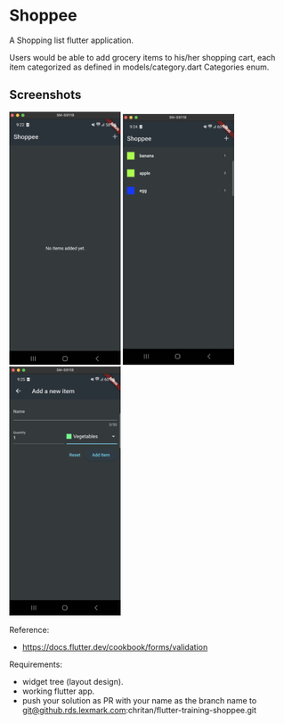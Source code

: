 # Shoppee

A Shopping list flutter application.

Users would be able to add grocery items to his/her shopping cart, each item categorized
as defined in models/category.dart Categories enum.

## Screenshots

<p float="left">
   <img src='shoppee_empty.png' width=200 />
   <img src='shoppee_list.png' width=200 />
   <img src='shoppee_form.png' width=200 />
</p>

Reference:
 - https://docs.flutter.dev/cookbook/forms/validation

Requirements:
 - widget tree (layout design).
 - working flutter app.
 - push your solution as PR with your name as the branch name to git@github.rds.lexmark.com:chritan/flutter-training-shoppee.git